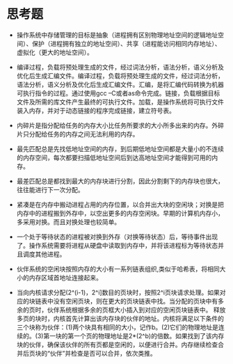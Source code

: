# 思考题
* 操作系统中存储管理的目标是抽象（进程拥有区别物理地址空间的逻辑地址空间）、保护（进程拥有独立的地址空间）、共享（进程能访问相同内存地址）、虚拟化（更大的地址空间）。

* 编译过程，负载将预处理生成的文件，经过词法分析，语法分析，语义分析及优化后生成汇编文件。编译过程，负载将预处理生成的文件，经过词法分析，语法分析，语义分析及优化后生成汇编文件。汇编，是将汇编代码转换为机器可执行指令的过程。通过使用gcc –C或者as命令完成。链接，负载根据目标文件及所需的库文件产生最终的可执行文件。加载，是操作系统将可执行文件装入内存，并对于动态链接的程序完成链接，建立符号表。

* 内碎片是指分配给任务的内存大小比任务所要求的大小所多出来的内存。外碎片只分配给任务的内存之间无法利用的内存。

* 最先匹配总是先找低地址空间的内存，到后期低地址空间都是大量小的不连续的内存空间，每次都要扫描低地址空间后到达高地址空间才能得到可用的内存。

* 最差匹配总是都找到最大的内存块进行分割，因此分割剩下的内存块也很大，往往能进行下一次分配。

* 紧凑是在内存中搬动进程占用的内存位置，以合并出大块的空闲块；对换是把内存中的进程搬到外存中，以空出更多的内存空闲块。早期的计算机内存小，多采用对换。而且对换处理也较简单。

* 一个处于等待状态的进程被对换到外存（对换等待状态）后，等待事件出现了。操作系统需要将进程从硬盘中读取到内存中，并将该进程标为等待状态并且调度其他进程。
 
* 伙伴系统的空闲块按照内存的大小有一系列链表组织,类似于哈希表，将相同大小的内存区域首地址连接起来。

* 当向内核请求分配(2^(i-1)，2^i]数目的页块时，按照2^i页块请求处理。如果对应的块链表中没有空闲页块，则在更大的页块链表中找。当分配的页块中有多余的页时，伙伴系统根据多余的页框大小插入到对应的空闲页块链表中。 释放多页的块时，内核首先计算出该内存块的伙伴的地址。内核将满足以下条件的三个块称为伙伴：(1)两个块具有相同的大小，记作b。(2)它们的物理地址是连续的。(3)第一块的第一个页的物理地址是2*(2^b)的倍数。如果找到了该内存块的伙伴，确保该伙伴的所有页都是空闲的，以便进行合并。内存继续检查合并后页块的“伙伴”并检查是否可以合并，依次类推。 